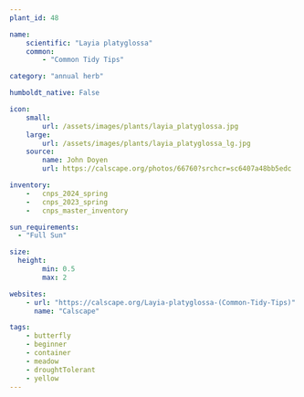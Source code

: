 ```yaml
---
plant_id: 48

name: 
    scientific: "Layia platyglossa"  
    common:  
        - "Common Tidy Tips"  

category: "annual herb"

humboldt_native: False

icon: 
    small: 
        url: /assets/images/plants/layia_platyglossa.jpg 
    large: 
        url: /assets/images/plants/layia_platyglossa_lg.jpg 
    source: 
        name: John Doyen 
        url: https://calscape.org/photos/66760?srchcr=sc6407a48bb5edc 

inventory: 
    -   cnps_2024_spring
    -   cnps_2023_spring
    -   cnps_master_inventory

sun_requirements:
  - "Full Sun"

size:
  height: 
        min: 0.5
        max: 2

websites:
    - url: "https://calscape.org/Layia-platyglossa-(Common-Tidy-Tips)"
      name: "Calscape"

tags: 
    - butterfly
    - beginner
    - container
    - meadow
    - droughtTolerant
    - yellow
---
```


